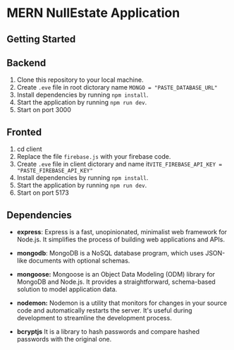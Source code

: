  # MERN NullEstate Application


## Getting Started
## Backend
1. Clone this repository to your local machine.
2. Create ``.eve`` file in root dictorary name ```MONGO = "PASTE_DATABASE_URL"```
3. Install dependencies by running `npm install`.
4. Start the application by running `npm run dev`.
5. Start on port 3000 

## Fronted
1. cd client
2. Replace the file ```firebase.js``` with your firebase code.
2. Create ``.eve`` file in client dictorary and name it```VITE_FIREBASE_API_KEY = "PASTE_FIREBASE_API_KEY"```
3. Install dependencies by running `npm install`.
4. Start the application by running `npm run dev`.
5. Start on port 5173

## Dependencies
- **express**: Express is a fast, unopinionated, minimalist web framework for Node.js. It simplifies the process of building web applications and APIs.

- **mongodb**: MongoDB is a NoSQL database program, which uses JSON-like documents with optional schemas.

- **mongoose:** Mongoose is an Object Data Modeling (ODM) library for MongoDB and Node.js. It provides a straightforward, schema-based solution to model application data.

- **nodemon:** Nodemon is a utility that monitors for changes in your source code and automatically restarts the server. It's useful during development to streamline the development process.

- **bcryptjs** It is a library to hash passwords and compare hashed passwords with the original one.
